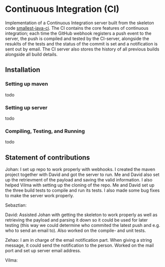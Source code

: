 # Continuous Integration (CI)

Implementation of a Continuous Integration server built from the skeleton code [smallest-java-ci](https://github.com/KTH-DD2480/smallest-java-ci). The CI contains the core features of continuous integration; each time the GitHub webhook registers a push event to the server, the push is compiled and tested by the CI-server, alongside the resuklts of the tests and the status of the commit is set and a notification is sent out by email. The CI server also stores the history of all previous builds alongside all build details. 


## Installation


### Setting up maven

todo

### Setting up server

todo

### Compiling, Testing, and Running

todo

## Statement of contributions

Johan: I set up repo to work properly with webhooks. I created the maven project together with David and got the server to run. Me and David also set up the retrievment of the payload and saving the valid information. I also helped Vilma with setting up the cloning of the repo. Me and David set up the three build tests to compile and run its tests. I also made some bug fixes to make the server work properly.

Sebaztian: 

David: Assisted Johan with getting the skeleton to work properly as well as retrieving the payload and parsing it down so it could be used for later testing (this way we could determine who commited the latest push and e.g. who to send an email to). Also worked on the compile- and unit tests.

Zehao: I am in charge of the email notification part. When giving a string message, it could send the notification to the person. Worked on the mail port and set up server email address.

Vilma: 
